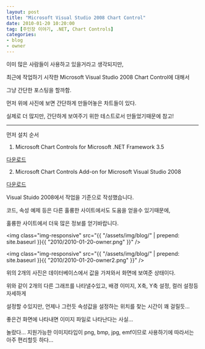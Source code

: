 ```yaml
---
layout: post
title: "Microsoft Visual Studio 2008 Chart Control"
date: 2010-01-20 10:20:00
tag: [주인장 이야기, .NET, Chart Controls]
categories:
- blog
- owner
---
```


이미 많은 사람들이 사용하고 있을거라고 생각되지만,

최근에 작업하기 시작한 Microsoft Visual Studio 2008 Chart Control에 대해서

그냥 간단한 포스팅을 할까함.

<!--more-->

먼저 위에 사진에 보면 간단하게 만들어놓은 차트들이 있다.

실제로 더 많지만, 간단하게 보여주기 위한 테스트로서 만들었기때문에 참고!

_ _ _

먼저 설치 순서

1. Microsoft Chart Controls for Microsoft .NET Framework 3.5

 [다운로드](http://www.microsoft.com/downloads/details.aspx?familyid=130F7986-BF49-4FE5-9CA8-910AE6EA442C&displaylang=en)

2. Microsoft Chart Controls Add-on for Microsoft Visual Studio 2008

 [다운로드](http://www.microsoft.com/downloads/details.aspx?FamilyId=1D69CE13-E1E5-4315-825C-F14D33A303E9&displaylang=en)


Visual Stuido 2008에서 작업을 기준으로 작성했습니다.

코드, 속성 예제 등은 다른 훌륭한 사이트에서도 도움을 얻을수 있기때문에,

훌륭한 사이트에서 더욱 많은 정보를 얻기바랍니다.

<img class="img-responsive" src="{{ "/assets/img/blog/" | prepend: site.baseurl }}{{ "2010/2010-01-20-owner.png" }}" />

<img class="img-responsive" src="{{ "/assets/img/blog/" | prepend: site.baseurl }}{{ "2010/2010-01-20-owner2.png" }}" />

위의 2개의 사진은 데이터베이스에서 값을 가져와서 화면에 보여준 상태이다.

위와 같이 2개의 다른 그래프를 나타낼수있고, 배경 이미지, X축, Y축 설정, 컬러 설정등 자세하게

설정할 수있지만, 언제나 그런듯 속성값을 설정하는 위치를 찾는 시간이 꽤 걸릴듯...

좋은건 화면에 나타내면 이미지 파일로 나타난다는 사실...

놀랐다... 지원가능한 이미지타입이 png, bmp, jpg, emf이므로 사용하기에 따라서는 아주 편리할듯 하다...